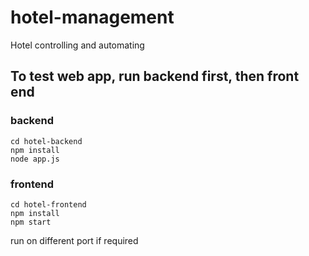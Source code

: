 # hotel-management
Hotel controlling and automating


## To test web app, run backend first, then front end

### backend
```
cd hotel-backend
npm install
node app.js
```

### frontend
```
cd hotel-frontend
npm install
npm start
```
run on different port if required

